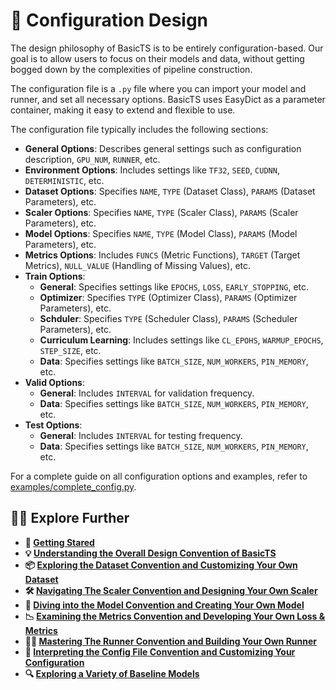 # 📜 Configuration Design

The design philosophy of BasicTS is to be entirely configuration-based. Our goal is to allow users to focus on their models and data, without getting bogged down by the complexities of pipeline construction.

The configuration file is a `.py` file where you can import your model and runner, and set all necessary options. BasicTS uses EasyDict as a parameter container, making it easy to extend and flexible to use.

The configuration file typically includes the following sections:

- **General Options**: Describes general settings such as configuration description, `GPU_NUM`, `RUNNER`, etc.
- **Environment Options**: Includes settings like `TF32`, `SEED`, `CUDNN`, `DETERMINISTIC`, etc.
- **Dataset Options**: Specifies `NAME`, `TYPE` (Dataset Class), `PARAMS` (Dataset Parameters), etc.
- **Scaler Options**: Specifies `NAME`, `TYPE` (Scaler Class), `PARAMS` (Scaler Parameters), etc.
- **Model Options**: Specifies `NAME`, `TYPE` (Model Class), `PARAMS` (Model Parameters), etc.
- **Metrics Options**: Includes `FUNCS` (Metric Functions), `TARGET` (Target Metrics), `NULL_VALUE` (Handling of Missing Values), etc.
- **Train Options**:
    - **General**: Specifies settings like `EPOCHS`, `LOSS`, `EARLY_STOPPING`, etc.
    - **Optimizer**: Specifies `TYPE` (Optimizer Class), `PARAMS` (Optimizer Parameters), etc.
    - **Schduler**: Specifies `TYPE` (Scheduler Class), `PARAMS` (Scheduler Parameters), etc.
    - **Curriculum Learning**: Includes settings like `CL_EPOHS`, `WARMUP_EPOCHS`, `STEP_SIZE`, etc.
    - **Data**: Specifies settings like `BATCH_SIZE`, `NUM_WORKERS`, `PIN_MEMORY`, etc.
- **Valid Options**:
    - **General**: Includes `INTERVAL` for validation frequency.
    - **Data**: Specifies settings like `BATCH_SIZE`, `NUM_WORKERS`, `PIN_MEMORY`, etc.
- **Test Options**:
    - **General**: Includes `INTERVAL` for testing frequency.
    - **Data**: Specifies settings like `BATCH_SIZE`, `NUM_WORKERS`, `PIN_MEMORY`, etc.

For a complete guide on all configuration options and examples, refer to [examples/complete_config.py](../examples/complete_config.py).

## 🧑‍💻 Explore Further

- **🎉 [Getting Stared](./getting_started.md)**
- **💡 [Understanding the Overall Design Convention of BasicTS](./overall_design.md)**
- **📦 [Exploring the Dataset Convention and Customizing Your Own Dataset](./dataset_design.md)**
- **🛠️ [Navigating The Scaler Convention and Designing Your Own Scaler](./scaler_design.md)**
- **🧠 [Diving into the Model Convention and Creating Your Own Model](./model_design.md)**
- **📉 [Examining the Metrics Convention and Developing Your Own Loss & Metrics](./metrics_design.md)**
- **🏃‍♂️ [Mastering The Runner Convention and Building Your Own Runner](./runner_design.md)**
- **📜 [Interpreting the Config File Convention and Customizing Your Configuration](./config_design.md)**
- **🔍 [Exploring a Variety of Baseline Models](../baselines/)**
